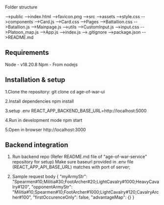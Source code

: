 Folder structure

-->public
    -->index.html
    -->favicon.png
-->src
    -->assets
        -->style.css
    -->components
        -->Card.js
        -->Card.css
    -->Pages
        -->Battallion.css
        -->Batallion.js
        -->Mainpage.js
    -->utils
        -->CustomInput.js
        -->input.css
        -->Platoon_map.js
-->App.js
-->index.js
-->.gitignore
-->package.json
-->README.md

## Requirements
Node - v18.20.8
Npm - From nodejs

## Installation & setup

1.Clone the repository:
    git clone <repo-url>
    cd age-of-war-ui

2.Install dependencies
    npm install

3.setup .env
    REACT_APP_BACKEND_BASE_URL=http://localhost:5000

4.Run in development mode
    npm start

5.Open in browser
    http://localhost:3000

## Backend integration

1. Run backend repo (Refer README.md file of "age-of-war-service" repository for setup)
    Make sure baseurl provided in .env file (REACT_APP_API_BASE_URL) matches with port of server;

2. Sample request body
{
  "myArmyStr": "Spearmen#10;Militia#30;FootArcher#20;LightCavalry#1000;HeavyCavalry#120",
  "opponentArmyStr": "Militia#10;Spearmen#10;FootArcher#1000;LightCavalry#120;CavalryArcher#100",
  "firstOccurenceOnly": false,
  "advantageMap": {}
}
